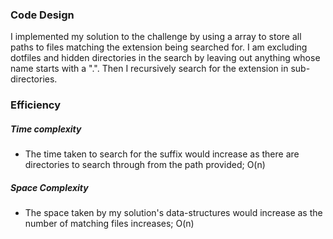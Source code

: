 ### Code Design

I implemented my solution to the challenge by using a array to store all paths to files matching the extension being searched for. I am excluding dotfiles and hidden directories in the search by leaving out anything whose name starts with a ".". Then I recursively search for the extension in sub-directories.

### Efficiency

##### Time complexity

- The time taken to search for the suffix would increase as there are directories to search through from the path provided; O(n)

##### Space Complexity

- The space taken by my solution's data-structures would increase as the number of matching files increases; O(n)
